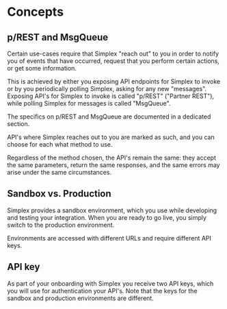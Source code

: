 # Concepts #

## p/REST and MsgQueue ##

Certain use-cases require that Simplex "reach out" to you in order to notify you of events that have occurred, request that you perform certain actions, or get some information.

This is achieved by either you exposing API endpoints for Simplex to invoke or by you periodically polling Simplex, asking for any new "messages". Exposing API's for Simplex to invoke is called "p/REST" ("Partner REST"), while polling Simplex for messages is called "MsgQueue".

The specifics on p/REST and MsgQueue are documented in a dedicated section.

API's where Simplex reaches out to you are marked as such, and you can choose for each what method to use.

<aside class="notice">
Regardless of the method chosen, the API's remain the same: they accept the same parameters, return the same responses, and the same errors may arise under the same circumstances.
</aside>

## Sandbox vs. Production ##

Simplex provides a sandbox environment, which you use while developing and testing your integration. When you are ready to go live, you simply switch to the production environment.

Environments are accessed with different URLs and require different API keys.

## API key ##

As part of your onboarding with Simplex you receive two API keys, which you will use for authentication your API's. Note that the keys for the sandbox and production environments are different.

[modeline]: # ( vim: set ts=2 sw=2 expandtab wrap linebreak: )
